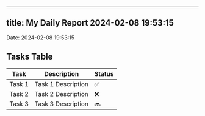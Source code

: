 
---
title: My Daily Report 2024-02-08 19:53:15
---

Date: 2024-02-08 19:53:15

## Tasks Table

| Task | Description | Status |
|------|-------------|--------|
| Task 1 | Task 1 Description | ✅ |
| Task 2 | Task 2 Description | ❌ |
| Task 3 | Task 3 Description | 🔜 |
